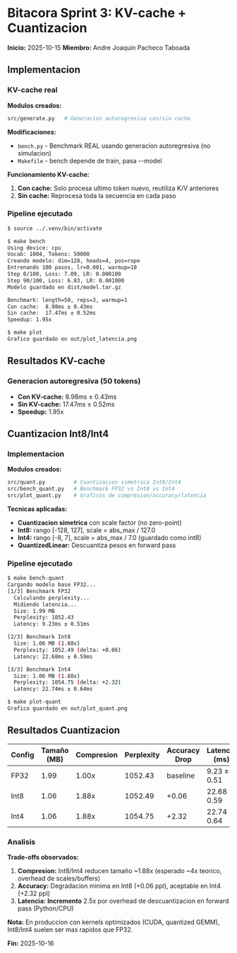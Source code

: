 # Bitacora Sprint 3: KV-cache + Cuantizacion
**Inicio:** 2025-10-15
**Miembro:** Andre Joaquin Pacheco Taboada

## Implementacion

### KV-cache real

**Modulos creados:**
```bash
src/generate.py   # Generacion autoregresiva con/sin cache
```

**Modificaciones:**
- `bench.py` - Benchmark REAL usando generacion autoregresiva (no simulacion)
- `Makefile` - bench depende de train, pasa --model

**Funcionamiento KV-cache:**
1. **Con cache:** Solo procesa ultimo token nuevo, reutiliza K/V anteriores
2. **Sin cache:** Reprocesa toda la secuencia en cada paso

### Pipeline ejecutado

```bash
$ source ../.venv/bin/activate

$ make bench
Using device: cpu
Vocab: 1004, Tokens: 50000
Creando modelo: dim=128, heads=4, pos=rope
Entrenando 100 pasos, lr=0.001, warmup=10
Step 0/100, Loss: 7.09, LR: 0.000100
Step 90/100, Loss: 6.83, LR: 0.001000
Modelo guardado en dist/model.tar.gz

Benchmark: length=50, reps=3, warmup=1
Con cache:  8.98ms ± 0.43ms
Sin cache:  17.47ms ± 0.52ms
Speedup: 1.95x

$ make plot
Grafico guardado en out/plot_latencia.png
```

## Resultados KV-cache

### Generacion autoregresiva (50 tokens)
- **Con KV-cache:** 8.98ms ± 0.43ms
- **Sin KV-cache:** 17.47ms ± 0.52ms
- **Speedup:** 1.95x

## Cuantizacion Int8/Int4

### Implementacion

**Modulos creados:**
```bash
src/quant.py         # Cuantizacion simetrica Int8/Int4
src/bench_quant.py   # Benchmark FP32 vs Int8 vs Int4
src/plot_quant.py    # Graficos de compresion/accuracy/latencia
```

**Tecnicas aplicadas:**
- **Cuantizacion simetrica** con scale factor (no zero-point)
- **Int8:** rango [-128, 127], scale = abs_max / 127.0
- **Int4:** rango [-8, 7], scale = abs_max / 7.0 (guardado como int8)
- **QuantizedLinear:** Descuantiza pesos en forward pass

### Pipeline ejecutado

```bash
$ make bench-quant
Cargando modelo base FP32...
[1/3] Benchmark FP32
  Calculando perplexity...
  Midiendo latencia...
  Size: 1.99 MB
  Perplexity: 1052.43
  Latency: 9.23ms ± 0.51ms

[2/3] Benchmark Int8
  Size: 1.06 MB (1.88x)
  Perplexity: 1052.49 (delta: +0.06)
  Latency: 22.68ms ± 0.59ms

[3/3] Benchmark Int4
  Size: 1.06 MB (1.88x)
  Perplexity: 1054.75 (delta: +2.32)
  Latency: 22.74ms ± 0.64ms

$ make plot-quant
Grafico guardado en out/plot_quant.png
```

## Resultados Cuantizacion

| Config | Tamaño (MB) | Compresion | Perplexity | Accuracy Drop | Latencia (ms) |
|--------|-------------|------------|------------|---------------|---------------|
| FP32   | 1.99        | 1.00x      | 1052.43    | baseline      | 9.23 ± 0.51   |
| Int8   | 1.06        | 1.88x      | 1052.49    | +0.06         | 22.68 ± 0.59  |
| Int4   | 1.06        | 1.88x      | 1054.75    | +2.32         | 22.74 ± 0.64  |

### Analisis

**Trade-offs observados:**
1. **Compresion:** Int8/Int4 reducen tamaño ~1.88x (esperado ~4x teorico, overhead de scales/buffers)
2. **Accuracy:** Degradacion minima en Int8 (+0.06 ppl), aceptable en Int4 (+2.32 ppl)
3. **Latencia:** **Incremento** 2.5x por overhead de descuantizacion en forward pass (Python/CPU)

**Nota:** En produccion con kernels optimizados (CUDA, quantized GEMM), Int8/Int4 suelen ser mas rapidos que FP32.

**Fin:** 2025-10-16

